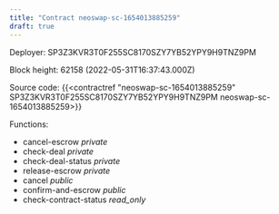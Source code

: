 ```yaml
---
title: "Contract neoswap-sc-1654013885259"
draft: true
---
```

Deployer: SP3Z3KVR3T0F255SC8170SZY7YB52YPY9H9TNZ9PM


 



Block height: 62158 (2022-05-31T16:37:43.000Z)

Source code: {{<contractref "neoswap-sc-1654013885259" SP3Z3KVR3T0F255SC8170SZY7YB52YPY9H9TNZ9PM neoswap-sc-1654013885259>}}

Functions:

* cancel-escrow _private_
* check-deal _private_
* check-deal-status _private_
* release-escrow _private_
* cancel _public_
* confirm-and-escrow _public_
* check-contract-status _read_only_
